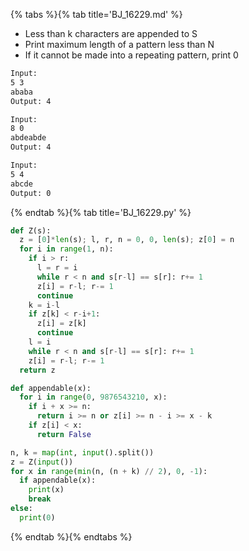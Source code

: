 {% tabs %}{% tab title='BJ_16229.md' %}

* Less than k characters are appended to S
* Print maximum length of a pattern less than N
* If it cannot be made into a repeating pattern, print 0

```txt
Input:
5 3
ababa
Output: 4

Input:
8 0
abdeabde
Output: 4

Input:
5 4
abcde
Output: 0
```

{% endtab %}{% tab title='BJ_16229.py' %}

```py
def Z(s):
  z = [0]*len(s); l, r, n = 0, 0, len(s); z[0] = n
  for i in range(1, n):
    if i > r:
      l = r = i
      while r < n and s[r-l] == s[r]: r+= 1
      z[i] = r-l; r-= 1
      continue
    k = i-l
    if z[k] < r-i+1:
      z[i] = z[k]
      continue
    l = i
    while r < n and s[r-l] == s[r]: r+= 1
    z[i] = r-l; r-= 1
  return z

def appendable(x):
  for i in range(0, 9876543210, x):
    if i + x >= n:
      return i >= n or z[i] >= n - i >= x - k
    if z[i] < x:
      return False

n, k = map(int, input().split())
z = Z(input())
for x in range(min(n, (n + k) // 2), 0, -1):
  if appendable(x):
    print(x)
    break
else:
  print(0)
```

{% endtab %}{% endtabs %}
